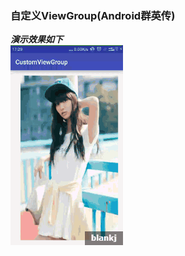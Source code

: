 ### 自定义ViewGroup(Android群英传)  

***演示效果如下***  
![CustomViewGroup](https://github.com/Blankj/CustomViewGroup/blob/master/img/cvg.gif)

